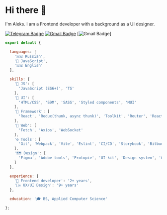 # Hi there 👋
I'm Aleks. I am a Frontend developer with a background as a UI designer.

[![Telegram Badge](https://img.shields.io/badge/Telegram-2CA5E0?style=for-the-badge&logo=telegram&logoColor=white)](https://t.me/aburakov)
[![Gmail Badge](https://img.shields.io/badge/Gmail-D14836?style=for-the-badge&logo=gmail&logoColor=white)](mailto:allexburakov@gmail.com)
[![Gmail Badge](https://img.shields.io/badge/linkedin-%230077B5.svg?style=for-the-badge&logo=linkedin&logoColor=white)]

```js
export default {

  languages: [
    '🇷🇺 Russian', 
    '🌸 JavaScript',
    '🇬🇧 English'
  ],

  skills: {
    '🧠 JS': [
      'JavaScript (ES6+)', 'TS'
    ],
    '🎨 UI': [
      'HTML/CSS', 'БЭМ', 'SASS', 'Styled components', 'MUI'
    ],
    '🧰 Framework': [
      'React', 'Redux(thunk, async thunk)', 'Toolkit', 'Router', 'React Forms', 'NextJS'
    ],
    '🛜 Web': [
      'Fetch', 'Axios', 'WebSocket'
    ],
    '⚙️ Tools': [
      'Git', 'Webpack', 'Vite', 'Eslint', 'CI/CD', 'Storybook', 'Bitbucket'  
    ],
    '🗺️ Design': [
      'Figma', 'Adobe tools', 'Protopie', 'UI-kit', 'Design system', 'CJM', 'JTBD'
    ]
  },  

  experience: {
    '💪 Frontend developer': '2+ years',
    '🏴‍☠️ UX/UI Design': '9+ years'
  },

  education: '🎓 BS, Applied Computer Science'

};

```
